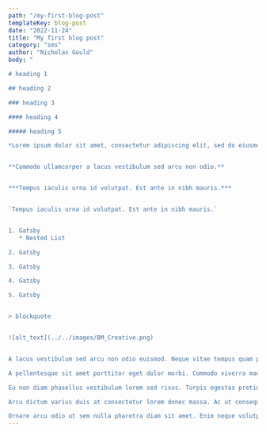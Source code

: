 ```yaml
---
path: "/my-first-blog-post"
templateKey: blog-post
date: "2022-11-24"
title: "My first blog post"
category: "sms"
author: "Nicholas Gould"
body: "

# heading 1

## heading 2

### heading 3

#### heading 4

##### heading 5

*Lorem ipsum dolor sit amet, consectetur adipiscing elit, sed do eiusmod tempor incididunt ut labore et dolore magna aliqua.*  


**Commodo ullamcorper a lacus vestibulum sed arcu non odio.**  


***Tempus iaculis urna id volutpat. Est ante in nibh mauris.***  


`Tempus iaculis urna id volutpat. Est ante in nibh mauris.`  


1. Gatsby 
   * Nested List

2. Gatsby 

3. Gatsby 

4. Gatsby 

5. Gatsby 


> blockquote 


![alt_text](../../images/BM_Creative.png)


A lacus vestibulum sed arcu non odio euismod. Neque vitae tempus quam pellentesque nec nam. Consequat interdum varius sit amet mattis vulputate enim nulla aliquet. Cursus vitae congue mauris rhoncus aenean vel elit. Ipsum nunc aliquet bibendum enim facilisis. Imperdiet nulla malesuada pellentesque elit. Ut placerat orci nulla pellentesque dignissim enim. Sed id semper risus in hendrerit. Facilisis magna etiam tempor orci. Quis varius quam quisque id diam vel quam elementum. Vel quam elementum pulvinar etiam. Maecenas sed enim ut sem viverra aliquet eget sit. Proin sagittis nisl rhoncus mattis rhoncus urna neque viverra justo. Vel pretium lectus quam id leo in vitae turpis. Sed augue lacus viverra vitae congue eu.  

A pellentesque sit amet porttitor eget dolor morbi. Commodo viverra maecenas accumsan lacus. Arcu cursus euismod quis viverra. Dictum non consectetur a erat nam. Orci nulla pellentesque dignissim enim sit amet. Aliquet porttitor lacus luctus accumsan tortor posuere ac. Feugiat nibh sed pulvinar proin gravida hendrerit lectus. Nisi est sit amet facilisis. Volutpat commodo sed egestas egestas fringilla phasellus faucibus scelerisque.  

Eu non diam phasellus vestibulum lorem sed risus. Turpis egestas pretium aenean pharetra. Rutrum quisque non tellus orci ac auctor augue mauris. Ornare quam viverra orci sagittis eu volutpat. Magna ac placerat vestibulum lectus mauris ultrices eros. Sed risus ultricies tristique nulla aliquet enim tortor at auctor. Sit amet porttitor eget dolor. Semper auctor neque vitae tempus quam pellentesque. Hac habitasse platea dictumst vestibulum rhoncus est pellentesque elit ullamcorper. Id interdum velit laoreet id donec ultrices tincidunt arcu. Adipiscing tristique risus nec feugiat in. Ac odio tempor orci dapibus. Ullamcorper eget nulla facilisi etiam. Magna fringilla urna porttitor rhoncus dolor purus. Amet dictum sit amet justo donec enim diam vulputate ut. Vitae purus faucibus ornare suspendisse sed nisi. Sodales neque sodales ut etiam sit.  

Arcu dictum varius duis at consectetur lorem donec massa. Ac ut consequat semper viverra nam libero justo. Massa ultricies mi quis hendrerit dolor magna eget est. Pellentesque elit eget gravida cum sociis. In ante metus dictum at tempor commodo ullamcorper a. Maecenas volutpat blandit aliquam etiam. Eu volutpat odio facilisis mauris sit. Est ullamcorper eget nulla facilisi etiam dignissim diam quis. Felis donec et odio pellentesque diam volutpat commodo sed egestas. Leo integer malesuada nunc vel risus commodo viverra maecenas accumsan. Justo donec enim diam vulputate ut. Leo vel fringilla est ullamcorper eget nulla. Rhoncus est pellentesque elit ullamcorper dignissim cras tincidunt lobortis feugiat. Gravida neque convallis a cras.  

Ornare arcu odio ut sem nulla pharetra diam sit amet. Enim neque volutpat ac tincidunt vitae semper quis lectus nulla. Amet tellus cras adipiscing enim eu turpis egestas. Pharetra magna ac placerat vestibulum lectus mauris. Nam aliquam sem et tortor consequat id porta. Aliquam ut porttitor leo a diam sollicitudin tempor id. Malesuada fames ac turpis egestas sed tempus urna et. Euismod lacinia at quis risus sed vulputate odio. Imperdiet proin fermentum leo vel orci porta. Vulputate eu scelerisque felis imperdiet. Tempor commodo ullamcorper a lacus vestibulum sed arcu non. Aliquam nulla facilisi cras fermentum odio eu. Vitae congue eu consequat ac. Placerat vestibulum lectus mauris ultrices eros in cursus turpis massa. Hendrerit gravida rutrum quisque non tellus orci ac. Ut ornare lectus sit amet est placerat in."
---
```

